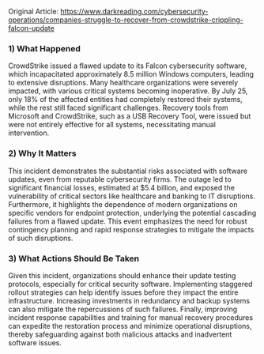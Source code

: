 Original Article: https://www.darkreading.com/cybersecurity-operations/companies-struggle-to-recover-from-crowdstrike-crippling-falcon-update

### 1) What Happened

CrowdStrike issued a flawed update to its Falcon cybersecurity software, which incapacitated approximately 8.5 million Windows computers, leading to extensive disruptions. Many healthcare organizations were severely impacted, with various critical systems becoming inoperative. By July 25, only 18% of the affected entities had completely restored their systems, while the rest still faced significant challenges. Recovery tools from Microsoft and CrowdStrike, such as a USB Recovery Tool, were issued but were not entirely effective for all systems, necessitating manual intervention.

### 2) Why It Matters

This incident demonstrates the substantial risks associated with software updates, even from reputable cybersecurity firms. The outage led to significant financial losses, estimated at $5.4 billion, and exposed the vulnerability of critical sectors like healthcare and banking to IT disruptions. Furthermore, it highlights the dependence of modern organizations on specific vendors for endpoint protection, underlying the potential cascading failures from a flawed update. This event emphasizes the need for robust contingency planning and rapid response strategies to mitigate the impacts of such disruptions.

### 3) What Actions Should Be Taken

Given this incident, organizations should enhance their update testing protocols, especially for critical security software. Implementing staggered rollout strategies can help identify issues before they impact the entire infrastructure. Increasing investments in redundancy and backup systems can also mitigate the repercussions of such failures. Finally, improving incident response capabilities and training for manual recovery procedures can expedite the restoration process and minimize operational disruptions, thereby safeguarding against both malicious attacks and inadvertent software issues.